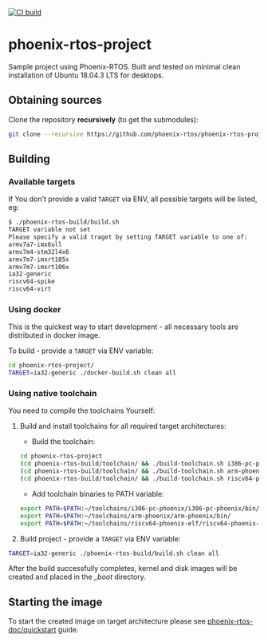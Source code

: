 <a href="https://github.com/phoenix-rtos/phoenix-rtos-project/actions?query=workflow%3Aci"><img alt="CI build" src="https://github.com/phoenix-rtos/phoenix-rtos-project/workflows/ci/badge.svg"></a>

# phoenix-rtos-project

Sample project using Phoenix-RTOS. Built and tested on minimal clean installation of Ubuntu 18.04.3 LTS for desktops.

## Obtaining sources

Clone the repository **recursively** (to get the submodules):
```bash
git clone --recursive https://github.com/phoenix-rtos/phoenix-rtos-project.git
```

## Building

### Available targets
If You don't provide a valid `TARGET` via ENV, all possible targets will be listed, eg:

```bash
$ ./phoenix-rtos-build/build.sh
TARGET variable not set
Please specify a valid traget by setting TARGET variable to one of:
armv7a7-imx6ull
armv7m4-stm32l4x6
armv7m7-imxrt105x
armv7m7-imxrt106x
ia32-generic
riscv64-spike
riscv64-virt
```

### Using docker

This is the quickest way to start development - all necessary tools are distributed in docker image.

To build - provide a `TARGET` via ENV variable:
```bash
cd phoenix-rtos-project/
TARGET=ia32-generic ./docker-build.sh clean all
```

### Using native toolchain

You need to compile the toolchains Yourself:
1. Build and install toolchains for all required target architectures:
   - Build the toolchain:
    ```bash
    cd phoenix-rtos-project
    (cd phoenix-rtos-build/toolchain/ && ./build-toolchain.sh i386-pc-phoenix ~/toolchains/i386-pc-phoenix)
    (cd phoenix-rtos-build/toolchain/ && ./build-toolchain.sh arm-phoenix ~/toolchains/arm-phoenix)
    (cd phoenix-rtos-build/toolchain/ && ./build-toolchain.sh riscv64-phoenix-elf ~/toolchains/riscv64-phoenix-elf)
    ```

   - Add toolchain binaries to PATH variable:
    ```bash
    export PATH=$PATH:~/toolchains/i386-pc-phoenix/i386-pc-phoenix/bin/
    export PATH=$PATH:~/toolchains/arm-phoenix/arm-phoenix/bin/
    export PATH=$PATH:~/toolchains/riscv64-phoenix-elf/riscv64-phoenix-elf/bin/
    ```

2. Build project - provide a `TARGET` via ENV variable:
```bash
TARGET=ia32-generic ./phoenix-rtos-build/build.sh clean all
```
After the build successfully completes, kernel and disk images will be created and placed in the *_boot* directory.

## Starting the image

To start the created image on target architecture please see [phoenix-rtos-doc/quickstart](https://github.com/phoenix-rtos/phoenix-rtos-doc/tree/master/quickstart) guide.
